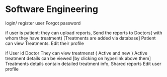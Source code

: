 # Software Engineering

login/ register user
Forgot password

if user is patient:
they can upload reports, Send the reports to Doctors( with whom they have treatment) [Treatments are added via database]
Patient can view Treatments.
Edit their profile

if User id Doctor
They can view treatmenst ( Active and new )
Active treatment details can be viewed [by clicking on hyperlink above them]
Treatments details contain detailed treatment info, Shared reports
Edit user profile
